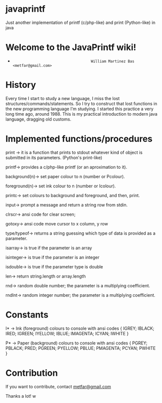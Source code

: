 # javaprintf
Just another implementation of printf (c/php-like) and print (Python-like) in java

# Welcome to the JavaPrintf wiki!

*                                         William Martinez Bas <metfar@gmail.com>

 
# History

Every time I start to study a new language, I miss the lost structures/commands/statements.
So I try to construct that lost functions in the new programming language I'm studying.
I started this practice a very long time ago, around 1988. 
This is my practical introduction to modern java language, dragging old customs.

# Implemented functions/procedures

print -> it is a function that prints to stdout whatever kind of object is submitted in its parameters. (Python's print-like)

printf-> provides a c/php-like printf (or an aproximation to it).

background(n)-> set paper colour to n (number or Pcolour).

foreground(n)-> set ink colour to n (number or Icolour).

printc-> set colours to background and foreground, and then, print.

input-> prompt a message and return a string row from stdin.

clrscr-> ansi code for clear screen;

gotoxy-> ansi code move cursor to x column, y row

type/typeof-> returns a string guessing which type of data is provided as a parameter.

isarray-> is true if the parameter is an array

isinteger-> is true if the parameter is an integer

isdouble-> is true if the parameter type is double

len-> return string.length or array.length

rnd-> random double number; the parameter is a multiplying coefficient.

rndInt-> random integer number; the parameter is a multiplying coefficient.


# Constants

I*  -> Ink (foreground) colours to console with ansi codes { IGREY; IBLACK; IRED; IGREEN; IYELLOW; IBLUE; IMAGENTA; ICYAN; IWHITE }

P*  -> Paper (background) colours to console with ansi codes { PGREY; PBLACK; PRED; PGREEN; PYELLOW; PBLUE; PMAGENTA; PCYAN; PWHITE }

# Contribution

If you want to contribute, contact <metfar@gmail.com>

Thanks a lot! w



